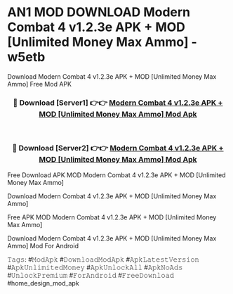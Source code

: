 # AN1 MOD DOWNLOAD Modern Combat 4 v1.2.3e APK + MOD [Unlimited Money Max Ammo] - w5etb
Download Modern Combat 4 v1.2.3e APK + MOD [Unlimited Money Max Ammo] Free Mod APK

<div align="center">
<h3>🔴 Download [Server1] 👉👉 <a href="https://apk-comot.site?title=Modern_Combat_4_v1.2.3e_APK_+_MOD_[Unlimited_Money_Max_Ammo]">Modern Combat 4 v1.2.3e APK + MOD [Unlimited Money Max Ammo] Mod Apk</a></h3><br>

<h3>🔴 Download [Server2] 👉👉 <a href="https://apk-comot.site?title=Modern_Combat_4_v1.2.3e_APK_+_MOD_[Unlimited_Money_Max_Ammo]">Modern Combat 4 v1.2.3e APK + MOD [Unlimited Money Max Ammo] Mod Apk</a></h3>
</div>


Free Download APK MOD Modern Combat 4 v1.2.3e APK + MOD [Unlimited Money Max Ammo]

Download Modern Combat 4 v1.2.3e APK + MOD [Unlimited Money Max Ammo] 

Free APK MOD Modern Combat 4 v1.2.3e APK + MOD [Unlimited Money Max Ammo] 

Download Modern Combat 4 v1.2.3e APK + MOD [Unlimited Money Max Ammo] Mod For Android

𝚃𝚊𝚐𝚜: #𝙼𝚘𝚍𝙰𝚙𝚔 #𝙳𝚘𝚠𝚗𝚕𝚘𝚊𝚍𝙼𝚘𝚍𝙰𝚙𝚔 #𝙰𝚙𝚔𝙻𝚊𝚝𝚎𝚜𝚝𝚅𝚎𝚛𝚜𝚒𝚘𝚗 #𝙰𝚙𝚔𝚄𝚗𝚕𝚒𝚖𝚒𝚝𝚎𝚍𝙼𝚘𝚗𝚎𝚢 #𝙰𝚙𝚔𝚄𝚗𝚕𝚘𝚌𝚔𝙰𝚕𝚕 #𝙰𝚙𝚔𝙽𝚘𝙰𝚍𝚜 #𝚄𝚗𝚕𝚘𝚌𝚔𝙿𝚛𝚎𝚖𝚒𝚞𝚖 #𝙵𝚘𝚛𝙰𝚗𝚍𝚛𝚘𝚒𝚍 #𝙵𝚛𝚎𝚎𝙳𝚘𝚠𝚗𝚕𝚘𝚊𝚍 #home_design_mod_apk
